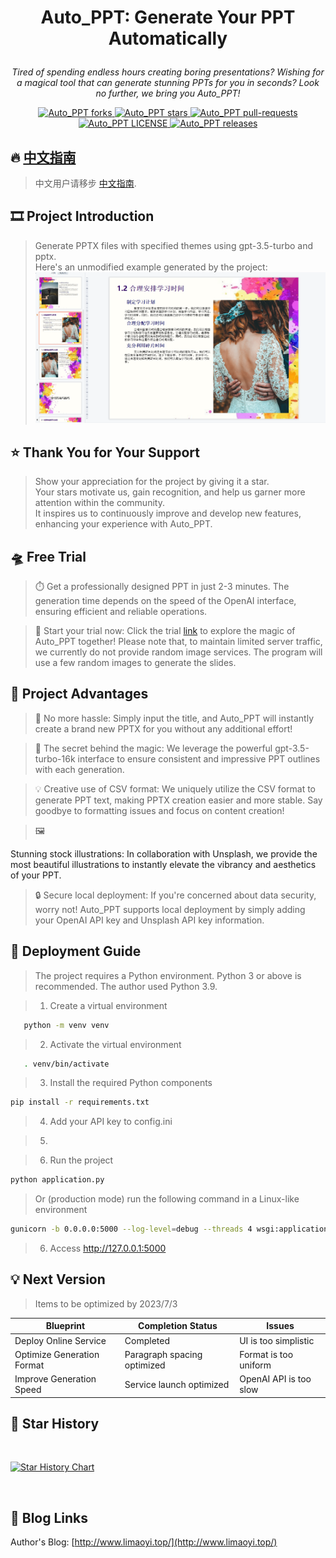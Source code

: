 # <p align="center">Auto_PPT: Generate Your PPT Automatically</p>

<p align="center"><i>Tired of spending endless hours creating boring presentations? Wishing for a magical tool that can generate stunning PPTs for you in seconds? Look no further, we bring you Auto_PPT!</i></p>

<p align="center">
<a href="https://github.com/limaoyi1/Auto_PPT/fork" target="blank">
<img src="https://img.shields.io/github/forks/limaoyi1/Auto_PPT?style=for-the-badge" alt="Auto_PPT forks"/>
</a>

<a href="https://github.com/limaoyi1/Auto_PPT/stargazers" target="blank">
<img src="https://img.shields.io/github/stars/limaoyi1/Auto_PPT?style=for-the-badge" alt="Auto_PPT stars"/>
</a>
<a href="https://github.com/limaoyi1/Auto_PPT/pulls" target="blank">
<img src="https://img.shields.io/github/issues-pr/limaoyi1/Auto_PPT?style=for-the-badge" alt="Auto_PPT pull-requests"/>
</a>
<a href='https://github.com/limaoyi1/Auto_PPT/blob/main/LICENSE'>
<img src='https://img.shields.io/github/license/limaoyi1/Auto_PPT?&label=Latest&style=for-the-badge' alt="Auto_PPT LICENSE">
</a>
<a href='https://github.com/limaoyi1/Auto_PPT/releases'>
<img src='https://img.shields.io/github/release/limaoyi1/Auto_PPT?&label=Latest&style=for-the-badge' alt="Auto_PPT releases">
</a>
</p>


[//]: # (https://github.com/ikatyang/emoji-cheat-sheet Emoji Repository)

## 🔥 [中文指南](./Readme.md)

> 中文用户请移步 [中文指南](./Readme.md).

## 🎞️ Project Introduction

> Generate PPTX files with specified themes using gpt-3.5-turbo and pptx. \
> Here's an unmodified example generated by the project:
> ![img.png](pptx_static/static/img.png)

## ⭐ Thank You for Your Support

> Show your appreciation for the project by giving it a star. \
> Your stars motivate us, gain recognition, and help us garner more attention within the community. \
> It inspires us to continuously improve and develop new features, enhancing your experience with Auto_PPT.

## 🛸 Free Trial

> ⏱️ Get a professionally designed PPT in just 2-3 minutes. The generation time depends on the speed of the OpenAI interface, ensuring efficient and reliable operations.

> 🔗 Start your trial now: Click the trial [link](http://www.limaoyi.top:5000/) to explore the magic of Auto_PPT together! Please note that, to maintain limited server traffic, we currently do not provide random image services. The program will use a few random images to generate the slides.

## 🧲 Project Advantages

> 🌟 No more hassle: Simply input the title, and Auto_PPT will instantly create a brand new PPTX for you without any additional effort!

> 🎩 The secret behind the magic: We leverage the powerful gpt-3.5-turbo-16k interface to ensure consistent and impressive PPT outlines with each generation.

> 💡 Creative use of CSV format: We uniquely utilize the CSV format to generate PPT text, making PPTX creation easier and more stable. Say goodbye to formatting issues and focus on content creation!

> 🖼️

 Stunning stock illustrations: In collaboration with Unsplash, we provide the most beautiful illustrations to instantly elevate the vibrancy and aesthetics of your PPT.

> 🔒 Secure local deployment: If you're concerned about data security, worry not! Auto_PPT supports local deployment by simply adding your OpenAI API key and Unsplash API key information.

## 🎨 Deployment Guide

> The project requires a Python environment. Python 3 or above is recommended. The author used Python 3.9.

> 1. Create a virtual environment

```bash
   python -m venv venv
```

> 2. Activate the virtual environment

```bash
   . venv/bin/activate
```

> 3. Install the required Python components

```bash
pip install -r requirements.txt
```

> 4. Add your API key to config.ini

> 5. 

> 6. Run the project

```bash
python application.py
```

> Or (production mode) run the following command in a Linux-like environment

```bash
gunicorn -b 0.0.0.0:5000 --log-level=debug --threads 4 wsgi:application > gunicorn.log 2>&1 &
```

> 6. Access http://127.0.0.1:5000

## 💡 Next Version
> Items to be optimized by 2023/7/3
> 
| Blueprint     | Completion Status | Issues             |
|--------------|-----------------|--------------------|
| Deploy Online Service | Completed        | UI is too simplistic        |
| Optimize Generation Format | Paragraph spacing optimized    | Format is too uniform        |
| Improve Generation Speed | Service launch optimized | OpenAI API is too slow       |

## 🌟 Star History
<br>

[![Star History Chart](https://api.star-history.com/svg?repos=limaoyi1/Auto_PPT&type=Timeline)](https://star-history.com/#limaoyi1/Auto_PPT&Timeline)

</br>

## 🔗 Blog Links

Author's Blog: [http://www.limaoyi.top/](http://www.limaoyi.top/)